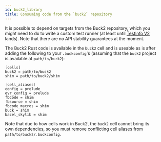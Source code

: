 ```yaml
---
id: buck2_library
title: Consuming code from the `buck2` repository
---
```


It is possible to depend on targets from the Buck2 repository, which you
might need to do to write a custom test runner (at least until [TestInfo
V2](../../rfcs/drafts/test-info-v2.md) lands). Note that there are no
API stability guarantees at the moment.

The Buck2 Rust code is available in the `buck2` cell and is useable as
is after adding the following to your `.buckconfig`'s (assuming that the
`buck2` project is available at `path/to/buck2`):

```
[cells]
buck2 = path/to/buck2
shim = path/to/buck2/shim

[cell_aliases]
config = prelude
ovr_config = prelude
fbcode = shim
fbsource = shim
fbcode_macros = shim
buck = shim
bazel_skylib = shim
```

Note that due to how cells work in Buck2, the `buck2` cell cannot bring
its own dependencies, so you must remove conflicting cell aliases from
`path/to/buck2/.buckconfig`.
